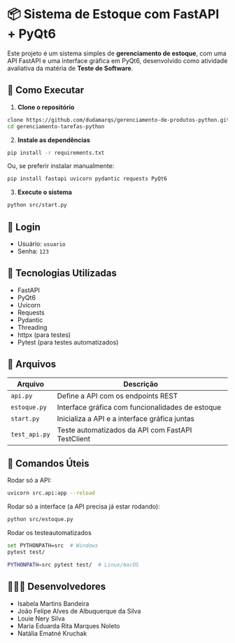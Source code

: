 # 📦 Sistema de Estoque com FastAPI + PyQt6

Este projeto é um sistema simples de **gerenciamento de estoque**, com uma API FastAPI e uma interface gráfica em PyQt6, desenvolvido como atividade avaliativa da matéria de **Teste de Software**.

## 🚀 Como Executar

1. **Clone o repositório**

```bash
clone https://github.com/dudamarqs/gerenciamento-de-produtos-python.git
cd gerenciamento-tarefas-python
```

2. **Instale as dependências**

```bash
pip install -r requirements.txt
```

Ou, se preferir instalar manualmente:

```bash
pip install fastapi uvicorn pydantic requests PyQt6
```

3. **Execute o sistema**

```bash
python src/start.py
```

## 🔑 Login

- Usuário: ```usuario```
- Senha: ```123```


## 🧠 Tecnologias Utilizadas

- FastAPI
- PyQt6
- Uvicorn
- Requests
- Pydantic
- Threading
- httpx (para testes)
- Pytest (para testes automatizados)

## 📁 Arquivos

| Arquivo       | Descrição                                        |
| ------------  | ------------------------------------------------ |
| `api.py`      | Define a API com os endpoints REST               |
| `estoque.py`  | Interface gráfica com funcionalidades de estoque |
| `start.py`    | Inicializa a API e a interface gráfica juntas    |
| `test_api.py` | Teste automatizados da API com FastAPI TestClient|


## 💠 Comandos Úteis

Rodar só a API:

```bash
uvicorn src.api:app --reload
```

Rodar só a interface (a API precisa já estar rodando):

```bash
python src/estoque.py
```

Rodar os testeautomatizados

```bash
set PYTHONPATH=src  # Windows
pytest test/

PYTHONPATH=src pytest test/  # Linux/macOS
```

## 👩🏻‍💻 Desenvolvedores

- Isabela Martins Bandeira
- João Felipe Alves de Albuquerque da Silva
- Louie Nery Silva
- Maria Eduarda Rita Marques Noleto
- Natália Ematné Kruchak 